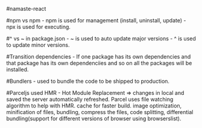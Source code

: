 #namaste-react

#npm vs npm - npm is used for management (install, uninstall, update) - npx is used for executing.

#^ vs ~ in package.json - ~ is used to auto update major versions - ^ is used to update minor versions.

#Transition dependencies - If one package has its own dependencies and that package has its own dependenciies and so on all the 
packages will be installed.

#Bundlers - used to bundle the code to be shipped to production.

#Parceljs used HMR - Hot Module Replacement => changes in local and saved the server automatically refreshed.
Parcel uses file watching algorithm to help with HMR.
cache for faster build.
image optimization, minification of files, bundling, compress the files, code splitting, differential bundling(support for different versions of browser using browserslist).